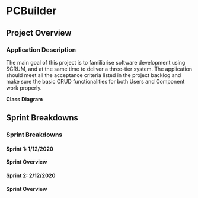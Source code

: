 # PCBuilder

## Project Overview

### Application Description
The main goal of this project is to familiarise software development using SCRUM, and at the same time to deliver  a three-tier system.
The application should meet all the acceptance criteria listed in the project backlog and make sure the basic CRUD functionalities for both Users and Component work properly.

**Class Diagram**

## Sprint Breakdowns
### Sprint Breakdowns
#### Sprint 1: 1/12/2020

**Sprint Overview**

#### Sprint 2: 2/12/2020

**Sprint Overview**
